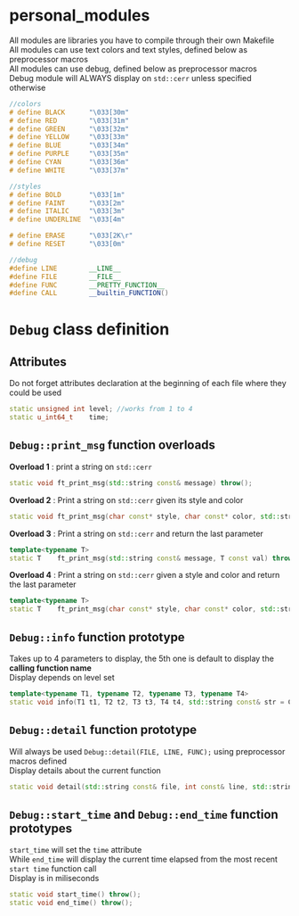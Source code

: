 # personal_modules

All modules are libraries you have to compile through their own Makefile \
All modules can use text colors and text styles, defined below as preprocessor macros \
All modules can use debug, defined below as preprocessor macros \
Debug module will ALWAYS display on `std::cerr` unless specified otherwise
```C++
//colors
# define BLACK		"\033[30m"
# define RED		"\033[31m"
# define GREEN		"\033[32m"
# define YELLOW		"\033[33m"
# define BLUE		"\033[34m"
# define PURPLE		"\033[35m"
# define CYAN		"\033[36m"
# define WHITE		"\033[37m"

//styles
# define BOLD		"\033[1m"
# define FAINT		"\033[2m"
# define ITALIC		"\033[3m"
# define UNDERLINE	"\033[4m"

# define ERASE		"\033[2K\r"
# define RESET		"\033[0m"

//debug
#define LINE		__LINE__
#define FILE		__FILE__
#define FUNC		__PRETTY_FUNCTION__
#define CALL		__builtin_FUNCTION()
```

<!-- **************************************************************************************************** -->

# `Debug` class definition

## Attributes
Do not forget attributes declaration at the beginning of each file where they could be used
```C++
static unsigned int	level; //works from 1 to 4
static u_int64_t	time;
```

<!-- **************************************************************************************************** -->

## `Debug::print_msg` function overloads

**Overload 1** : print a string on `std::cerr`
```C++
static void	ft_print_msg(std::string const& message) throw();
```

**Overload 2** : Print a string on `std::cerr` given its style and color
```C++
static void	ft_print_msg(char const* style, char const* color, std::string const& message) throw();
```

**Overload 3** : Print a string on `std::cerr` and return the last parameter
```C++
template<typename T>
static T	ft_print_msg(std::string const& message, T const val) throw();
```

**Overload 4** : Print a string on `std::cerr` given a style and color and return the last parameter
```C++
template<typename T>
static T	ft_print_msg(char const* style, char const* color, std::string const& message, T const val) throw();
```

<!-- **************************************************************************************************** -->

## `Debug::info` function prototype
Takes up to 4 parameters to display, the 5th one is default to display the **calling function name** \
Display depends on level set
```C++
template<typename T1, typename T2, typename T3, typename T4>
static void	info(T1 t1, T2 t2, T3 t3, T4 t4, std::string const& str = CALL) throw();
```

<!-- **************************************************************************************************** -->

## `Debug::detail` function prototype
Will always be used `Debug::detail(FILE, LINE, FUNC);` using preprocessor macros defined \
Display details about the current function
```C++
static void	detail(std::string const& file, int const& line, std::string const& function) throw();
```

<!-- **************************************************************************************************** -->

## `Debug::start_time` and `Debug::end_time` function prototypes
`start_time` will set the `time` attribute \
While `end_time` will display the current time elapsed from the most recent `start time` function call \
Display is in miliseconds
```C++
static void	start_time() throw();
static void	end_time() throw();
```
